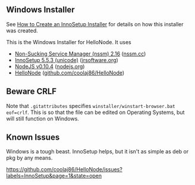## Windows Installer

See [How to Create an InnoSetup Installer](http://blog.coolaj86.com/articles/how-to-create-an-innosetup-installer.html)
for details on how this installer was created.

This is the Windows Installer for HelloNode. It uses

  * [Non-Sucking Service Manager (nssm) 2.16](http://nssm.cc/download/nssm-2.16.zip) ([nssm.cc](http://nssm.cc))
  * [InnoSetup 5.5.3 (unicode)](http://www.jrsoftware.org/download.php/is-unicode.exe) ([jrsoftware.org](http://jrsoftware.org))
  * [NodeJS v0.10.4](http://nodejs.org/dist/v0.10.4/x64/node-v0.10.4-x64.msi) ([nodejs.org](http://nodejs.org))
  * [HelloNode](https://github.com/coolaj86/HelloNode/tree/master/HelloNode) ([github.com/coolaj86/HelloNode](https://github.com/coolaj86/HelloNode))

## Beware CRLF

Note that `.gitattributes` specifies `winstaller/winstart-browser.bat eof=crlf`.
This is so that the file can be edited on Operating Systems,
but will still function on Windows.

## Known Issues

Windows is a tough beast. InnoSetup helps, but it isn't as simple as deb or pkg by any means.

  <https://github.com/coolaj86/HelloNode/issues?labels=InnoSetup&page=1&state=open>
